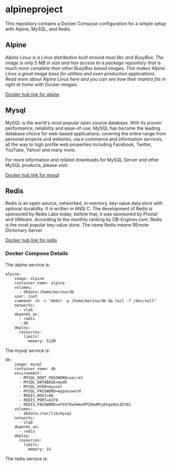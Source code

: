 # alpineproject
This repository contains a Docker Compose configuration for a simple setup with Alpine, MySQL, and Redis.

## Alpine
*Alpine Linux is a Linux distribution built around musl libc and BusyBox. The image is only 5 MB in size and has access to a package repository that is much more complete than other BusyBox based images. This makes Alpine Linux a great image base for utilities and even production applications. Read more about Alpine Linux here and you can see how their mantra fits in right at home with Docker images.*

[Docker hub link for alpine](https://hub.docker.com/_/alpine)

## Mysql
MySQL is the world's most popular open source database. With its proven performance, reliability and ease-of-use, MySQL has become the leading database choice for web-based applications, covering the entire range from personal projects and websites, via e-commerce and information services, all the way to high profile web properties including Facebook, Twitter, YouTube, Yahoo! and many more.

For more information and related downloads for MySQL Server and other MySQL products, please visit:

[Docker hub link for mysql](www.mysql.com)

## Redis
Redis is an open-source, networked, in-memory, key-value data store with optional durability. It is written in ANSI C. The development of Redis is sponsored by Redis Labs today; before that, it was sponsored by Pivotal and VMware. According to the monthly ranking by DB-Engines.com, Redis is the most popular key-value store. The name Redis means REmote DIctionary Server.

[Docker hub link for redis](wikipedia.org/wiki/Redis)

### Docker Compose Details

The alpine service is:
```
alpine:
    image: alpine
    container_name: alpine
    volumes:
      - dbdata:/home/marina/db
    user: root 
    command: sh -c "mkdir -p /home/marina/db && tail -f /dev/null"
    networks:
      - vlab
    depends_on:
      - redis
      - db
    deploy:
      resources:
        limits:
          memory: 512M
```
The mysql service is:
```
db:
    image: mysql
    container_name: db
    environment:
      - MYSQL_ROOT_PASSWORD=secret
      - MYSQL_DATABASE=mydb
      - MYSQL_USER=myuser
      - MYSQL_PASSWORD=mypassword
      - REDIS_HOST=db
      - REDIS_PORT=6379
      - REDIS_PASSWORD=eYVX7EwVmmxKPCDmwMtyKVge8oLd2t81 
    volumes:
      - dbdata:/var/lib/mysql
    networks:
      - vlab
    depends_on:
      - redis
    deploy:
      resources:
        limits:
          memory: 1G
```
The redis service is:
```

          
